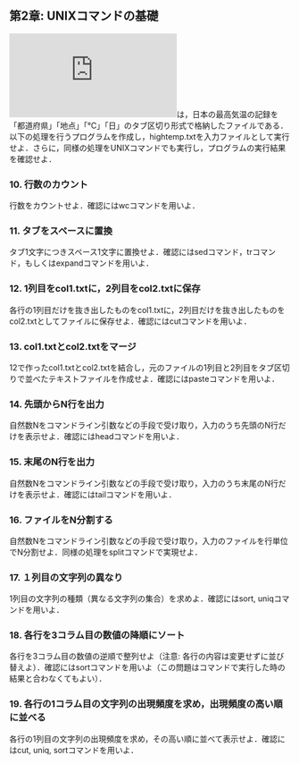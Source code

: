 ## 第2章: UNIXコマンドの基礎

![hightemp.txt](http://www.cl.ecei.tohoku.ac.jp/nlp100/data/hightemp.txt)は，日本の最高気温の記録を「都道府県」「地点」「℃」「日」のタブ区切り形式で格納したファイルである．以下の処理を行うプログラムを作成し，hightemp.txtを入力ファイルとして実行せよ．さらに，同様の処理をUNIXコマンドでも実行し，プログラムの実行結果を確認せよ．

### 10. 行数のカウント
行数をカウントせよ．確認にはwcコマンドを用いよ．

### 11. タブをスペースに置換
タブ1文字につきスペース1文字に置換せよ．確認にはsedコマンド，trコマンド，もしくはexpandコマンドを用いよ．

### 12. 1列目をcol1.txtに，2列目をcol2.txtに保存
各行の1列目だけを抜き出したものをcol1.txtに，2列目だけを抜き出したものをcol2.txtとしてファイルに保存せよ．確認にはcutコマンドを用いよ．

### 13. col1.txtとcol2.txtをマージ
12で作ったcol1.txtとcol2.txtを結合し，元のファイルの1列目と2列目をタブ区切りで並べたテキストファイルを作成せよ．確認にはpasteコマンドを用いよ．

### 14. 先頭からN行を出力
自然数Nをコマンドライン引数などの手段で受け取り，入力のうち先頭のN行だけを表示せよ．確認にはheadコマンドを用いよ．

### 15. 末尾のN行を出力
自然数Nをコマンドライン引数などの手段で受け取り，入力のうち末尾のN行だけを表示せよ．確認にはtailコマンドを用いよ．

### 16. ファイルをN分割する
自然数Nをコマンドライン引数などの手段で受け取り，入力のファイルを行単位でN分割せよ．同様の処理をsplitコマンドで実現せよ．

### 17. １列目の文字列の異なり
1列目の文字列の種類（異なる文字列の集合）を求めよ．確認にはsort, uniqコマンドを用いよ．

### 18. 各行を3コラム目の数値の降順にソート
各行を3コラム目の数値の逆順で整列せよ（注意: 各行の内容は変更せずに並び替えよ）．確認にはsortコマンドを用いよ（この問題はコマンドで実行した時の結果と合わなくてもよい）．

### 19. 各行の1コラム目の文字列の出現頻度を求め，出現頻度の高い順に並べる
各行の1列目の文字列の出現頻度を求め，その高い順に並べて表示せよ．確認にはcut, uniq, sortコマンドを用いよ．

